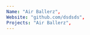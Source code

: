 ```yaml
--- 
Name: "Air Ballerz", 
Website: "github.com/dsdsds", 
Projects: "Air Ballerz",
--- 
```

<!--lang:en--> 

<!--lang:es--] 

<!--lang:de--] 

<!--lang:fr--] 

<!--lang:pl--] 

<!--lang:uk--] 

[!--lang:*--> 